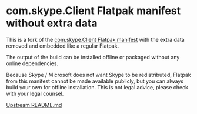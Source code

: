 com.skype.Client Flatpak manifest without extra data
=====================================================

This is a fork of the [com.skype.Client Flatpak manifest](https://github.com/flathub/com.skype.Client)
with the extra data removed and embedded like a regular Flatpak.

The output of the build can be installed offline or packaged without any
online dependencies.

Because Skype / Microsoft does not want Skype to be redistributed,
Flatpak from this manifest cannot be made available publicly, but you
can always build your own for offline installation.  This is not legal
advice, please check with your legal counsel.

[Upstream README.md](README-upstream.md)
